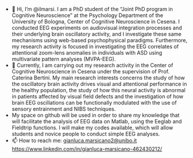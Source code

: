 - 👋 Hi, I’m @ilmarsi. I am a PhD student of the “Joint PhD program in Cognitive Neuroscience” at the Psychology Department of the University of Bologna, Center of Cognitive Neuroscience in Cesena. 
I conducted EEG experiments on audiovisual integration processes and their underlying brain oscillatory activity, and I investigate  these same mechanisms using web-based psychophysical paradigms. Furthermore, my research activity is focused in investigating the EEG correlates of attentional zoom-lens anomalies in individuals with ASD using multivariate pattern analyses (MVPA-EEG).
- 👀 Currently, I am carrying out my research activity in the Center of Cognitive Neuroscience in Cesena under the supervision of Prof. Caterina Bertini. 
My main research interests concerns the study of how the oscillatory brain activity drives visual and attentional performance in the healthy population, the study of how this neural activity is abnormal in patients affected by visual field defects and the investigation of how brain EEG oscillations can be functionally modulated with the use of sensory entrainment and NIBS techniques.
- My space on github will be used in order to share my knowledge that will facilitate the analysis of EEG data on Matlab, using the Eeglab and Fieldtrip functions. 
I will make my codes available, which will allow students and novice people to conduct simple EEG analyses.
- 📫 How to reach me: gianluca.marsicano2@unibo.it
https://www.linkedin.com/in/gianluca-marsicano-462430212/


<!---
ilmarsi/ilmarsi is a ✨ special ✨ repository because its `README.md` (this file) appears on your GitHub profile.
You can click the Preview link to take a look at your changes.
--->
